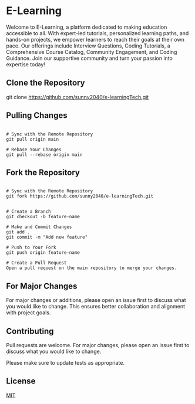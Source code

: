 # E-Learning

Welcome to E-Learning, a platform dedicated to making education accessible to all. With expert-led tutorials, personalized learning paths, and hands-on projects, we empower learners to reach their goals at their own pace. Our offerings include Interview Questions, Coding Tutorials, a Comprehensive Course Catalog, Community Engagement, and Coding Guidance. Join our supportive community and turn your passion into expertise today!

## Clone the Repository

git clone https://github.com/sunny2040/e-learningTech.git

## Pulling Changes

```e-learning

# Sync with the Remote Repository
git pull origin main

# Rebase Your Changes
git pull --rebase origin main

```
## Fork the Repository

```e-learning

# Sync with the Remote Repository
git fork https://github.com/sunny2040/e-learningTech.git


# Create a Branch
git checkout -b feature-name

# Make and Commit Changes
git add .
git commit -m "Add new feature"

# Push to Your Fork
git push origin feature-name

# Create a Pull Request
Open a pull request on the main repository to merge your changes.

```
## For Major Changes

For major changes or additions, please open an issue first to discuss what you would like to change. This ensures better collaboration and alignment with project goals.


## Contributing

Pull requests are welcome. For major changes, please open an issue first
to discuss what you would like to change.

Please make sure to update tests as appropriate.

## License

[MIT](https://choosealicense.com/licenses/mit/)
